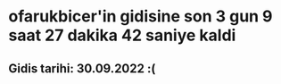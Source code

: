# ofarukbicer'in gidisine son 3 gun 9 saat 27 dakika 42 saniye kaldi

## Gidis tarihi: 30.09.2022 :(